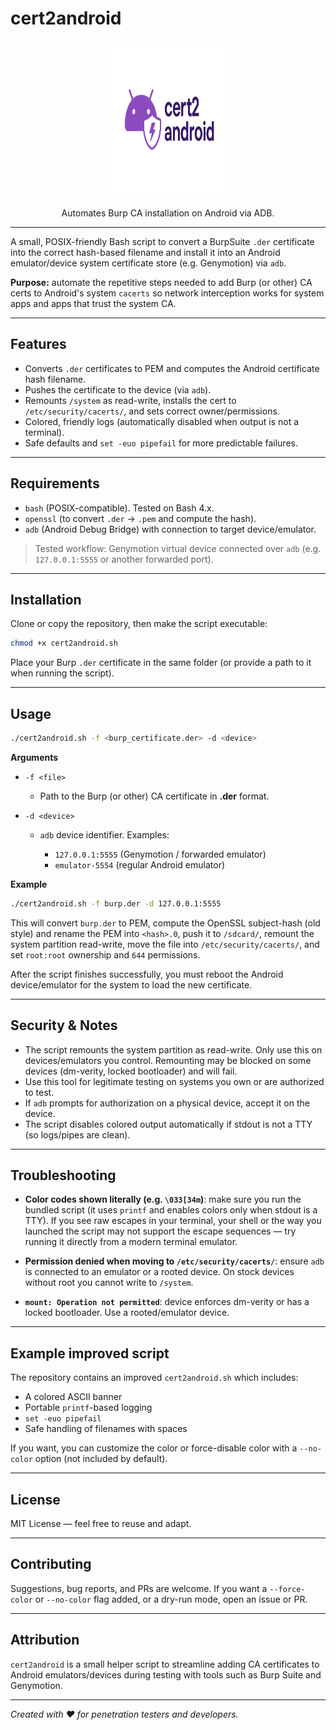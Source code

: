 # cert2android


<div align="center">
  <img src="src/logo.png" width="200" height="250"/>
  <p>Automates Burp CA installation on Android via ADB.</p>
</div>

---

A small, POSIX-friendly Bash script to convert a BurpSuite `.der` certificate into the correct hash-based filename and install it into an Android emulator/device system certificate store (e.g. Genymotion) via `adb`.

**Purpose:** automate the repetitive steps needed to add Burp (or other) CA certs to Android's system `cacerts` so network interception works for system apps and apps that trust the system CA.

---

## Features

* Converts `.der` certificates to PEM and computes the Android certificate hash filename.
* Pushes the certificate to the device (via `adb`).
* Remounts `/system` as read-write, installs the cert to `/etc/security/cacerts/`, and sets correct owner/permissions.
* Colored, friendly logs (automatically disabled when output is not a terminal).
* Safe defaults and `set -euo pipefail` for more predictable failures.

---

## Requirements

* `bash` (POSIX-compatible). Tested on Bash 4.x.
* `openssl` (to convert `.der` -> `.pem` and compute the hash).
* `adb` (Android Debug Bridge) with connection to target device/emulator.

> Tested workflow: Genymotion virtual device connected over `adb` (e.g. `127.0.0.1:5555` or another forwarded port).

---

## Installation

Clone or copy the repository, then make the script executable:

```bash
chmod +x cert2android.sh
```

Place your Burp `.der` certificate in the same folder (or provide a path to it when running the script).

---

## Usage

```bash
./cert2android.sh -f <burp_certificate.der> -d <device>
```

**Arguments**

* `-f <file>`

  * Path to the Burp (or other) CA certificate in **.der** format.
* `-d <device>`

  * `adb` device identifier. Examples:

    * `127.0.0.1:5555` (Genymotion / forwarded emulator)
    * `emulator-5554` (regular Android emulator)

**Example**

```bash
./cert2android.sh -f burp.der -d 127.0.0.1:5555
```

This will convert `burp.der` to PEM, compute the OpenSSL subject-hash (old style) and rename the PEM into `<hash>.0`, push it to `/sdcard/`, remount the system partition read-write, move the file into `/etc/security/cacerts/`, and set `root:root` ownership and `644` permissions.

After the script finishes successfully, you must reboot the Android device/emulator for the system to load the new certificate.

---

## Security & Notes

* The script remounts the system partition as read-write. Only use this on devices/emulators you control. Remounting may be blocked on some devices (dm-verity, locked bootloader) and will fail.
* Use this tool for legitimate testing on systems you own or are authorized to test.
* If `adb` prompts for authorization on a physical device, accept it on the device.
* The script disables colored output automatically if stdout is not a TTY (so logs/pipes are clean).

---

## Troubleshooting

* **Color codes shown literally (e.g. `\033[34m`)**: make sure you run the bundled script (it uses `printf` and enables colors only when stdout is a TTY). If you see raw escapes in your terminal, your shell or the way you launched the script may not support the escape sequences — try running it directly from a modern terminal emulator.

* **Permission denied when moving to `/etc/security/cacerts/`**: ensure `adb` is connected to an emulator or a rooted device. On stock devices without root you cannot write to `/system`.

* **`mount: Operation not permitted`**: device enforces dm-verity or has a locked bootloader. Use a rooted/emulator device.

---

## Example improved script

The repository contains an improved `cert2android.sh` which includes:

* A colored ASCII banner
* Portable `printf`-based logging
* `set -euo pipefail`
* Safe handling of filenames with spaces

If you want, you can customize the color or force-disable color with a `--no-color` option (not included by default).

---

## License

MIT License — feel free to reuse and adapt.

---

## Contributing

Suggestions, bug reports, and PRs are welcome. If you want a `--force-color` or `--no-color` flag added, or a dry-run mode, open an issue or PR.

---

## Attribution

`cert2android` is a small helper script to streamline adding CA certificates to Android emulators/devices during testing with tools such as Burp Suite and Genymotion.

---

*Created with ❤️ for penetration testers and developers.*
